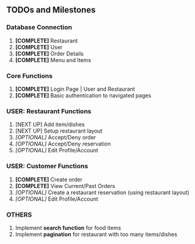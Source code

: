## TODOs and Milestones

### Database Connection
1. **[COMPLETE]** Restaurant
2. **[COMPLETE]** User
3. **[COMPLETE]** Order Details
4. **[COMPLETE]** Menu and Items

### Core Functions
1. **[COMPLETE]** Login Page | User and Restaurant
2. **[COMPLETE]** Basic authentication to navigated pages

### USER: Restaurant Functions
1. [NEXT UP] Add item/dishes
2. [NEXT UP] Setup restaurant layout
3. *[OPTIONAL]* Accept/Deny order
4. *[OPTIONAL]* Accept/Deny reservation
5. *[OPTIONAL]* Edit Profile/Account

### USER: Customer Functions
1. **[COMPLETE]** Create order
2. **[COMPLETE]** View Current/Past Orders
3. *[OPTIONAL]* Create a restaurant reservation (using restaurant layout)
4. *[OPTIONAL]* Edit Profile/Account

### OTHERS
1. Implement **search function** for food items
2. Implement **pagination** for restaurant with too many items/dishes